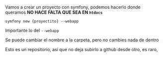 Vamos a crear un proyecto con symfony, podemos hacerlo donde queramos **NO HACE FALTA QUE SEA EN ``htdocs``**

```cd
symfony new {proyectito} --webapp
```
Importante lo del `--webapp`

Se puede cambiar el nombre a la carpeta, pero no cambies nada  de dentro

Esto es un repositorio, asi que no deja subirlo a github desde otro, es raro, 